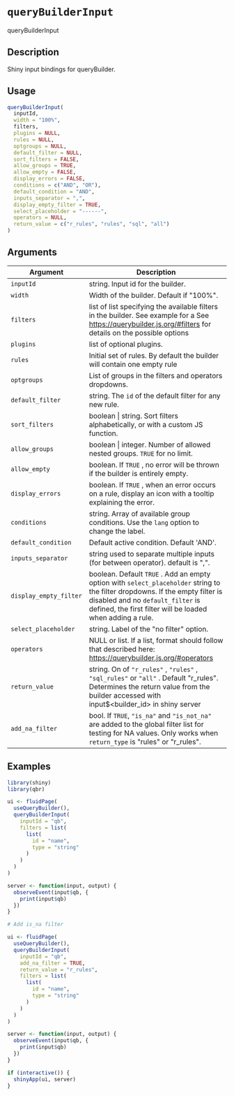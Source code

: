 # `queryBuilderInput`

queryBuilderInput


## Description

Shiny input bindings for queryBuilder.


## Usage

```r
queryBuilderInput(
  inputId,
  width = "100%",
  filters,
  plugins = NULL,
  rules = NULL,
  optgroups = NULL,
  default_filter = NULL,
  sort_filters = FALSE,
  allow_groups = TRUE,
  allow_empty = FALSE,
  display_errors = FALSE,
  conditions = c("AND", "OR"),
  default_condition = "AND",
  inputs_separator = ",",
  display_empty_filter = TRUE,
  select_placeholder = "------",
  operators = NULL,
  return_value = c("r_rules", "rules", "sql", "all")
)
```


## Arguments

Argument      |Description
------------- |----------------
`inputId`     |     string. Input id for the builder.
`width`     |     Width of the builder. Default if "100%".
`filters`     |     list of list specifying the available filters in the builder. See example for a See https://querybuilder.js.org/#filters for details on the possible options
`plugins`     |     list of optional plugins.
`rules`     |     Initial set of rules. By default the builder will contain one empty rule
`optgroups`     |     List of groups in the filters and operators dropdowns.
`default_filter`     |     string. The `id` of the default filter for any new rule.
`sort_filters`     |     boolean \| string. Sort filters alphabetically, or with a custom JS function.
`allow_groups`     |     boolean \| integer. Number of allowed nested groups. `TRUE` for no limit.
`allow_empty`     |     boolean. If `TRUE` , no error will be thrown if the builder is entirely empty.
`display_errors`     |     boolean. If `TRUE` , when an error occurs on a rule, display an icon with a tooltip explaining the error.
`conditions`     |     string. Array of available group conditions. Use the `lang` option to change the label.
`default_condition`     |     Default active condition. Default 'AND'.
`inputs_separator`     |     string used to separate multiple inputs (for between operator). default is ",".
`display_empty_filter`     |     boolean. Default `TRUE` . Add an empty option with `select_placeholder` string to the filter dropdowns. If the empty filter is disabled and no `default_filter`  is defined, the first filter will be loaded when adding a rule.
`select_placeholder`     |     string. Label of the "no filter" option.
`operators`     |     NULL or list. If a list, format should follow that described here: https://querybuilder.js.org/#operators
`return_value`     |     string. On of `"r_rules"` , `"rules"` , `"sql_rules"`  or `"all"` . Default "r_rules". Determines the return value from the builder accessed with input$<builder_id> in shiny server
`add_na_filter`      |     bool. If `TRUE`, `"is_na"` and `"is_not_na"` are added to the global filter list for testing for NA values. Only works when `return_type` is "rules" or "r_rules".


## Examples

```r
library(shiny)
library(qbr)

ui <- fluidPage(
  useQueryBuilder(),
  queryBuilderInput(
    inputId = "qb",
    filters = list(
      list(
        id = "name",
        type = "string"
      )
    )
  )
)

server <- function(input, output) {
  observeEvent(input$qb, {
    print(input$qb)
  })
}

# Add is_na filter

ui <- fluidPage(
  useQueryBuilder(),
  queryBuilderInput(
    inputId = "qb",
    add_na_filter = TRUE,
    return_value = "r_rules",
    filters = list(
      list(
        id = "name",
        type = "string"
      )
    )
  )
)

server <- function(input, output) {
  observeEvent(input$qb, {
    print(input$qb)
  })
}

if (interactive()) {
  shinyApp(ui, server)
}
```


